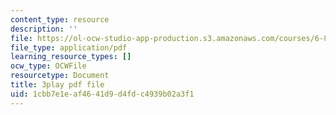 ```yaml
---
content_type: resource
description: ''
file: https://ol-ocw-studio-app-production.s3.amazonaws.com/courses/6-890-algorithmic-lower-bounds-fun-with-hardness-proofs-fall-2014/1cbb7e1eaf4641d9d4fdc4939b02a3f1_X05j49pc6DE.pdf
file_type: application/pdf
learning_resource_types: []
ocw_type: OCWFile
resourcetype: Document
title: 3play pdf file
uid: 1cbb7e1e-af46-41d9-d4fd-c4939b02a3f1
---
```


